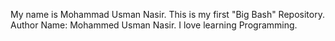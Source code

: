 My name is Mohammad Usman Nasir.
This is my first "Big Bash" Repository.
Author Name: Mohammed Usman Nasir.
I love learning Programming.